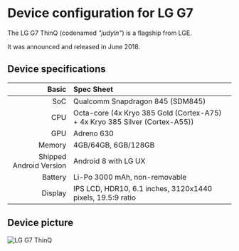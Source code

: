 Device configuration for LG G7
=========================================

The LG G7 ThinQ (codenamed _"judyln"_) is a flagship from LGE.

It was announced and released in June 2018.

## Device specifications

Basic   | Spec Sheet
-------:|:-------------------------
SoC     | Qualcomm Snapdragon 845 (SDM845)
CPU     | Octa-core (4x Kryo 385 Gold (Cortex-A75) + 4x Kryo 385 Silver (Cortex-A55))
GPU     | Adreno 630
Memory  | 4GB/64GB, 6GB/128GB
Shipped Android Version | Android 8 with LG UX
Battery | Li-Po 3000 mAh, non-removable
Display | IPS LCD, HDR10, 6.1 inches, 3120x1440 pixels, 19.5:9 ratio

## Device picture

![LG G7 ThinQ](https://www.lg.com/au/images/smartphones/md05970977/gallery/G7_medium01.jpg)
